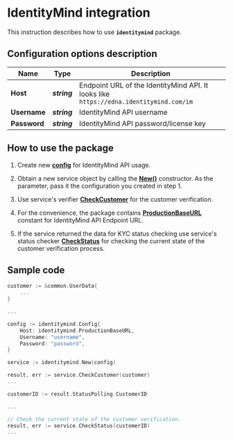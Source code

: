 # IdentityMind integration

This instruction describes how to use **`identitymind`** package.

## Configuration options description

| **Name** | **Type** | **Description** |
| -------- | -------- | --------------- |
| **Host** | _**string**_ | Endpoint URL of the IdentityMind API. It looks like `https://edna.identitymind.com/im` |
| **Username** | _**string**_ | IdentityMind API username |
| **Password** | _**string**_ | IdentityMind API password/license key |

## How to use the package

1) Create new [**config**](contract.go#L12) for IdentityMind API usage.

2) Obtain a new service object by calling the [**New()**](service.go#L21) constructor. As the parameter, pass it the configuration you created in step 1.

3) Use service's verifier [**CheckCustomer**](service.go#L28) for the customer verification.

4) For the convenience, the package contains [**ProductionBaseURL**](contract.go#L9) constant for IdentityMind API Endpoint URL.

5) If the service returned the data for KYC status checking use service's status checker [**CheckStatus**](service.go#L35) for checking the current state of the customer verification process.

## Sample code

```go
customer := &common.UserData{
    ...
}

...

config := identitymind.Config{
    Host: identitymind.ProductionBaseURL,
    Username: "username",
    Password: "password",
}

service := identitymind.New(config)

result, err := service.CheckCustomer(customer)
...

customerID := result.StatusPolling.CustomerID

...

// Check the current state of the customer verification.
result, err := service.CheckStatus(customerID)
...

```
